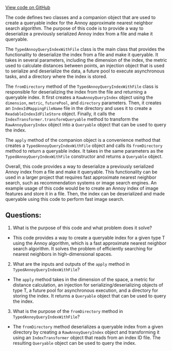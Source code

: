 [View code on GitHub](https://github.com/misbahsy/the-algorithm/ann/src/main/scala/com/twitter/ann/annoy/TypedAnnoyQueryIndexWithFile.scala)

The code defines two classes and a companion object that are used to create a queryable index for the Annoy approximate nearest neighbor search algorithm. The purpose of this code is to provide a way to deserialize a previously serialized Annoy index from a file and make it queryable. 

The `TypedAnnoyQueryIndexWithFile` class is the main class that provides the functionality to deserialize the index from a file and make it queryable. It takes in several parameters, including the dimension of the index, the metric used to calculate distances between points, an injection object that is used to serialize and deserialize the data, a future pool to execute asynchronous tasks, and a directory where the index is stored. 

The `fromDirectory` method of the `TypedAnnoyQueryIndexWithFile` class is responsible for deserializing the index from the file and returning a queryable index. It first creates a `RawAnnoyQueryIndex` object using the `dimension`, `metric`, `futurePool`, and `directory` parameters. Then, it creates an `IndexIdMappingFileName` file in the directory and uses it to create a `ReadableIndexIdFileStore` object. Finally, it calls the `IndexTransformer.transformQueryable` method to transform the `RawAnnoyQueryIndex` object into a `Queryable` object that can be used to query the index.

The `apply` method of the companion object is a convenience method that creates a `TypedAnnoyQueryIndexWithFile` object and calls its `fromDirectory` method to return a queryable index. It takes in the same parameters as the `TypedAnnoyQueryIndexWithFile` constructor and returns a `Queryable` object.

Overall, this code provides a way to deserialize a previously serialized Annoy index from a file and make it queryable. This functionality can be used in a larger project that requires fast approximate nearest neighbor search, such as recommendation systems or image search engines. An example usage of this code would be to create an Annoy index of image features and store it in a file. Then, the index can be deserialized and made queryable using this code to perform fast image search.
## Questions: 
 1. What is the purpose of this code and what problem does it solve?
- This code provides a way to create a queryable index for a given type T using the Annoy algorithm, which is a fast approximate nearest neighbor search algorithm. It solves the problem of efficiently searching for nearest neighbors in high-dimensional spaces.

2. What are the inputs and outputs of the `apply` method in `TypedAnnoyQueryIndexWithFile`?
- The `apply` method takes in the dimension of the space, a metric for distance calculation, an injection for serializing/deserializing objects of type T, a future pool for asynchronous execution, and a directory for storing the index. It returns a `Queryable` object that can be used to query the index.

3. What is the purpose of the `fromDirectory` method in `TypedAnnoyQueryIndexWithFile`?
- The `fromDirectory` method deserializes a queryable index from a given directory by creating a `RawAnnoyQueryIndex` object and transforming it using an `IndexTransformer` object that reads from an index ID file. The resulting `Queryable` object can be used to query the index.